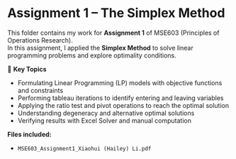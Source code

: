# Assignment 1 – The Simplex Method

This folder contains my work for **Assignment 1** of MSE603 (Principles of Operations Research).  
In this assignment, I applied the **Simplex Method** to solve linear programming problems and explore optimality conditions.

🧮 **Key Topics**
- Formulating Linear Programming (LP) models with objective functions and constraints  
- Performing tableau iterations to identify entering and leaving variables  
- Applying the ratio test and pivot operations to reach the optimal solution  
- Understanding degeneracy and alternative optimal solutions  
- Verifying results with Excel Solver and manual computation  

**Files included:**  
- `MSE603_Assignment1_Xiaohui (Hailey) Li.pdf`

